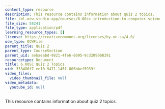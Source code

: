```yaml
---
content_type: resource
description: This resource contains information about quiz 2 topics.
file: /ol-ocw-studio-app/courses/6-00sc-introduction-to-computer-science-and-programming-spring-2011/353486f7ee1094711451806bbef5939f_MIT6_00SCS11_q2_topics.pdf
file_size: 58241
file_type: application/pdf
learning_resource_types: []
license: https://creativecommons.org/licenses/by-nc-sa/4.0/
ocw_type: OCWFile
parent_title: Quiz 2
parent_type: CourseSection
parent_uid: aebaeabd-9821-4fe6-8695-9cd2099b8391
resourcetype: Document
title: 6.00SC Quiz 2 Topics
uid: 353486f7-ee10-9471-1451-806bbef5939f
video_files:
  video_thumbnail_file: null
video_metadata:
  youtube_id: null
---
```

This resource contains information about quiz 2 topics.